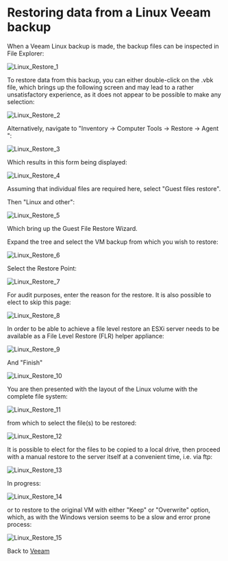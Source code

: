 # Restoring data from a Linux Veeam backup  

<PageHeader />

When a Veeam Linux backup is made, the backup files can be inspected in File Explorer:

![Linux_Restore_1](./linux_restore_1.png)

To restore data from this backup, you can either double-click on the .vbk file, which brings up the following screen and may lead to a rather unsatisfactory experience, as it does not appear to be possible to make any selection:

![Linux_Restore_2](./linux_restore_2.png)

Alternatively, navigate to "Inventory -> Computer Tools -> Restore -> Agent ":

![Linux_Restore_3](./linux_restore_3.png)

Which results in this form being displayed:

![Linux_Restore_4](./linux_restore_4.png)

Assuming that individual files are required here, select "Guest files restore".

Then "Linux and other":

![Linux_Restore_5](./linux_restore_5.png)

Which bring up the Guest File Restore Wizard.

Expand the tree and select the VM backup from which you wish to restore:

![Linux_Restore_6](./linux_restore_6.png)

Select the Restore Point:

![Linux_Restore_7](./linux_restore_7.png)

For audit purposes, enter the reason for the restore. It is also possible to elect to skip this page:

![Linux_Restore_8](./linux_restore_8.png)

In order to be able to achieve a file level restore an ESXi server needs to be available as a File Level Restore (FLR) helper appliance:

![Linux_Restore_9](./linux_restore_9.png)

And "Finish"

![Linux_Restore_10](./linux_restore_10.png)

You are then presented with the layout of the Linux volume with the complete file system:

![Linux_Restore_11](./linux_restore_11.png)

from which to select the file(s) to be restored:

![Linux_Restore_12](./linux_restore_12.png)

It is possible to elect for the files to be copied to a local drive, then proceed with a manual restore to the server itself at a convenient time, i.e. via ftp:

![Linux_Restore_13](./linux_restore_13.png)

In progress:

![Linux_Restore_14](./linux_restore_14.png)

or to restore to the original VM with either "Keep" or "Overwrite"  option, which, as with the Windows version seems to be a slow and error prone process:

![Linux_Restore_15](./linux_restore_15.png)

Back to [Veeam](./../README.md)

<PageFooter />

